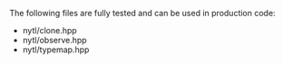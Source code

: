 The following files are fully tested and can be used in production code:
 - nytl/clone.hpp
 - nytl/observe.hpp
 - nytl/typemap.hpp
